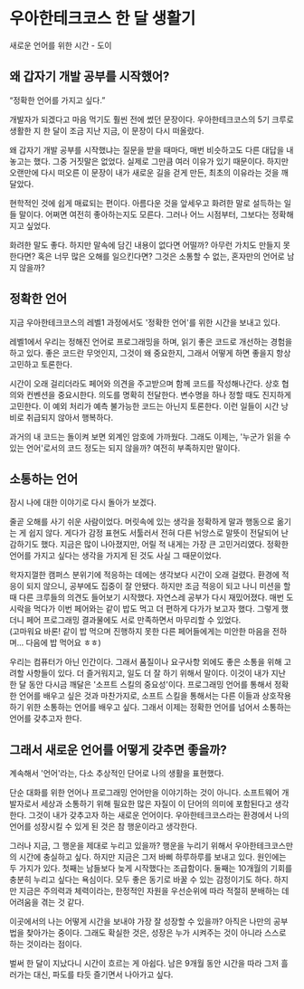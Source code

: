 # 우아한테크코스 한 달 생활기

새로운 언어를 위한 시간 - 도이

## 왜 갑자기 개발 공부를 시작했어?

“정확한 언어를 가지고 싶다.”

 개발자가 되겠다고 마음 먹기도 훨씬 전에 썼던 문장이다. 우아한테크코스의 5기 크루로 생활한 지 한 달이 조금 지난 지금, 이 문장이 다시 떠올랐다.

 왜 갑자기 개발 공부를 시작했냐는 질문을 받을 때마다, 매번 비슷하고도 다른 대답을 내놓고는 했다. 그중 거짓말은 없었다. 실제로 그만큼 여러 이유가 있기 때문이다. 하지만 오랜만에 다시 떠오른 이 문장이 내가 새로운 길을 걷게 만든, 최초의 이유라는 것을 깨달았다.

 현학적인 것에 쉽게 매료되는 편이다. 아름다운 것을 앞세우고 화려한 말로 설득하는 일들 말이다. 어쩌면 여전히 좋아하는지도 모른다. 그러나 어느 시점부터, 그보다는 정확해지고 싶었다.

 화려한 말도 좋다. 하지만 말속에 담긴 내용이 없다면 어떨까? 아무런 가치도 만들지 못한다면? 혹은 너무 많은 오해를 일으킨다면? 그것은 소통할 수 없는, 혼자만의 언어로 남지 않을까?


## 정확한 언어

지금 우아한테크코스의 레벨1 과정에서도 '정확한 언어'를 위한 시간을 보내고 있다.

 레벨1에서 우리는 정해진 언어로 프로그래밍을 하며, 읽기 좋은 코드로 개선하는 경험을 하고 있다. 좋은 코드란 무엇인지, 그것이 왜 중요한지, 그래서 어떻게 하면 좋을지 항상 고민하고 토론한다.

 시간이 오래 걸리더라도 페어와 의견을 주고받으며 함께 코드를 작성해나간다. 상호 협의와 컨벤션을 중요시한다. 의도를 명확히 전달한다. 변수명을 하나 정할 때도 진지하게 고민한다. 이 예외 처리가 예측 불가능한 코드는 아닌지 토론한다. 이런 일들이 시간 낭비로 취급되지 않아서 행복하다.

과거의 내 코드는 돌이켜 보면 외계인 암호에 가까웠다. 그래도 이제는, '누군가 읽을 수 있는 언어'로서의 코드 정도는 되지 않을까? 여전히 부족하지만 말이다.

## 소통하는 언어

 잠시 나에 대한 이야기로 다시 돌아가 보겠다.

 줄곧 오해를 사기 쉬운 사람이었다. 머릿속에 있는 생각을 정확하게 말과 행동으로 옮기는 게 쉽지 않다. 게다가 감정 표현도 서툴러서 전혀 다른 뉘앙스로 말뜻이 전달되어 난감하기도 했다. 지금은 많이 나아졌지만, 어릴 적 내게는 가장 큰 고민거리였다. 정확한 언어를 가지고 싶다는 생각을 가지게 된 것도 사실 그 때문이었다.

왁자지껄한 캠퍼스 분위기에 적응하는 데에는 생각보다 시간이 오래 걸렸다. 환경에 적응이 되지 않으니, 공부에도 집중이 잘 안됐다. 하지만 조금 적응이 되고 나니 미션을 할 때 다른 크루들의 의견도 들어보기 시작했다. 자연스레 공부가 다시 재밌어졌다. 매번 도시락을 먹다가 이번 페어와는 같이 밥도 먹고 더 편하게 다가가 보고자 했다. 그렇게 했더니 페어 프로그래밍 결과물에도 서로 만족하면서 마무리할 수 있었다.  
(고마워요 바론! 같이 밥 먹으며 진행하지 못한 다른 페어들에게는 미안한 마음을 전하며... 다음에 밥 먹어요 ㅎㅎ)

 우리는 컴퓨터가 아닌 인간이다. 그래서 품질이나 요구사항 외에도 좋은 소통을 위해 고려할 사항들이 있다. 더 즐거워지고, 일도 더 잘 하기 위해서 말이다. 이것이 내가 지난 한 달 동안 다시금 깨달은 '소프트 스킬의 중요성'이다. 프로그래밍 언어를 통해서 정확한 언어를 배우고 싶은 것과 마찬가지로, 소프트 스킬을 통해서는 다른 이들과 상호작용하기 위한 소통하는 언어를 배우고 싶다. 그래서 이제는 정확한 언어를 넘어서 소통하는 언어를 갖추고자 한다.

## 그래서 새로운 언어를 어떻게 갖추면 좋을까?

계속해서 '언어'라는, 다소 추상적인 단어로 나의 생활을 표현했다.

 단순 대화를 위한 언어나 프로그래밍 언어만을 이야기하는 것이 아니다. 소프트웨어 개발자로서 세상과 소통하기 위해 필요한 많은 자질이 이 단어의 의미에 포함된다고 생각한다. 그것이 내가 갖추고자 하는 새로운 언어이다. 우아한테크코스라는 환경에서 나의 언어를 성장시킬 수 있게 된 것은 참 행운이라고 생각한다.

 그러나 지금, 그 행운을 제대로 누리고 있을까? 행운을 누리기 위해서 우아한테크코스만의 시간에 충실하고 싶다. 하지만 지금은 그저 바삐 하루하루를 보내고 있다. 원인에는 두 가지가 있다. 첫째는 남들보다 늦게 시작했다는 조급함이다. 둘째는 10개월의 기회를 충분히 누리고 싶다는 욕심이다. 모두 좋은 동기로 바꿀 수 있는 감정이기도 하다. 하지만 지금은 주의력과 체력이라는, 한정적인 자원을 우선순위에 따라 적절히 분배하는 데 어려움을 겪는 것 같다.

 이곳에서의 나는 어떻게 시간을 보내야 가장 잘 성장할 수 있을까? 아직은 나만의 공부법을 찾아가는 중이다. 그래도 확실한 것은, 성장은 누가 시켜주는 것이 아니라 스스로 하는 것이라는 점이다.

 벌써 한 달이 지났다니 시간이 흐르는 게 아쉽다. 남은 9개월 동안 시간을 따라 그저 흘러가는 대신, 파도를 타듯 즐기면서 나아가고 싶다.